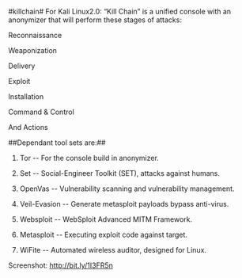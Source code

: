 #killchain#
For Kali Linux2.0:
“Kill Chain” is a unified console with an anonymizer that will perform these stages of attacks:

Reconnaissance

Weaponization

Delivery

Exploit

Installation

Command & Control 

And Actions

##Dependant tool sets are:##

1)  Tor -- For the console build in anonymizer.

2)  Set -- Social-Engineer Toolkit (SET), attacks against humans.

3)  OpenVas --  Vulnerability scanning and vulnerability management.

4)  Veil-Evasion -- Generate metasploit payloads bypass anti-virus.

5)  Websploit -- WebSploit Advanced MITM Framework.

6)  Metasploit -- Executing exploit code against target.

7)  WiFite -- Automated wireless auditor, designed for Linux.

Screenshot: 
http://bit.ly/1I3FR5n
